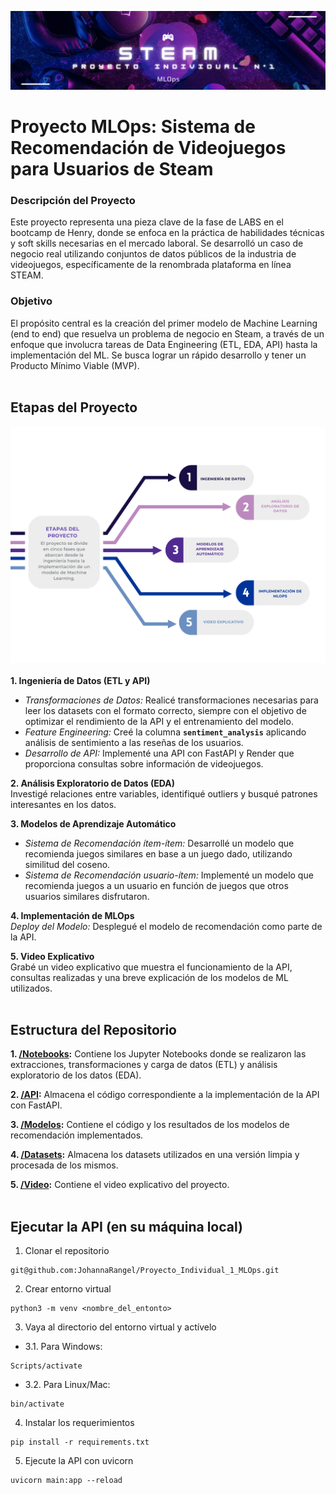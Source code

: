 ![Steam](https://github.com/JohannaRangel/Proyecto_Individual_1_MLOps/raw/main/assets/steam.png)
<br />
# Proyecto MLOps: Sistema de Recomendación de Videojuegos para Usuarios de Steam

### Descripción del Proyecto
Este proyecto representa una pieza clave de la fase de LABS en el bootcamp de Henry, donde se enfoca en la práctica de habilidades técnicas y soft skills necesarias en el mercado laboral. Se desarrolló un caso de negocio real utilizando conjuntos de datos públicos de la industria de videojuegos, específicamente de la renombrada plataforma en línea STEAM.

### Objetivo
El propósito central es la creación del primer modelo de Machine Learning (end to end) que resuelva un problema de negocio en Steam, a través de un enfoque que involucra tareas de Data Engineering (ETL, EDA, API) hasta la implementación del ML. Se busca lograr un rápido desarrollo y tener un Producto Mínimo Viable (MVP).<br />
<br />

## Etapas del Proyecto <br />
![Etapas](https://github.com/JohannaRangel/Proyecto_Individual_1_MLOps/raw/main/assets/Etapas.png)  
<br />
**1. Ingeniería de Datos (ETL y API)** <br />
- *Transformaciones de Datos:* Realicé transformaciones necesarias para leer los datasets con el formato correcto, siempre con el objetivo de optimizar el rendimiento de la API y el entrenamiento del modelo. <br />
- *Feature Engineering:* Creé la columna **``` sentiment_analysis ```** aplicando análisis de sentimiento a las reseñas de los usuarios. <br />
- *Desarrollo de API:* Implementé una API con FastAPI y Render que proporciona consultas sobre información de videojuegos. <br />

**2. Análisis Exploratorio de Datos (EDA)** <br />
Investigé relaciones entre variables, identifiqué outliers y busqué patrones interesantes en los datos.<br />

**3. Modelos de Aprendizaje Automático** <br />
- *Sistema de Recomendación ítem-ítem:* Desarrollé un modelo que recomienda juegos similares en base a un juego dado, utilizando similitud del coseno. <br />
- *Sistema de Recomendación usuario-ítem:* Implementé un modelo que recomienda juegos a un usuario en función de juegos que otros usuarios similares disfrutaron.<br />

**4. Implementación de MLOps** <br />
*Deploy del Modelo:* Desplegué el modelo de recomendación como parte de la API. <br />

**5. Video Explicativo** <br />
Grabé un video explicativo que muestra el funcionamiento de la API, consultas realizadas y una breve explicación de los modelos de ML utilizados.<br />
<br />

## Estructura del Repositorio <br />
**1. [/Notebooks](Notebooks/):** Contiene los Jupyter Notebooks donde se realizaron las extracciones, transformaciones y carga de datos (ETL) y análisis exploratorio de los datos (EDA).<br />

**2. [/API](API/):** Almacena el código correspondiente a la implementación de la API con FastAPI.<br />

**3. [/Modelos](Modelos/):** Contiene el código y los resultados de los modelos de recomendación implementados.<br />

**4. [/Datasets](Datasets/):** Almacena los datasets utilizados en una versión limpia y procesada de los mismos.<br />

**5. [/Video](Video/):** Contiene el video explicativo del proyecto.<br />
<br />

## Ejecutar la API (en su máquina local) <br />
1. Clonar el repositorio <br />
```
git@github.com:JohannaRangel/Proyecto_Individual_1_MLOps.git
```
2. Crear entorno virtual<br />
```
python3 -m venv <nombre_del_entonto>
```
3. Vaya al directorio del entorno virtual y actívelo<br />
- 3.1. Para Windows:
```
Scripts/activate
```
- 3.2. Para Linux/Mac:
```
bin/activate
```
4. Instalar los requerimientos<br />
```
pip install -r requirements.txt
```
5. Ejecute la API con uvicorn<br />
```
uvicorn main:app --reload
```
